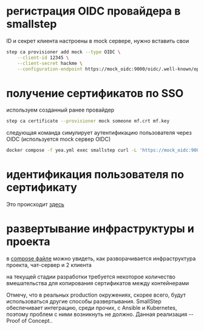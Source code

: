 # регистрация OIDC провайдера в smallstep

ID и секрет клиента настроены в mock сервере, нужно вставить свои
```sh
step ca provisioner add mock --type OIDC \
	--client-id 12345 \
	--client-secret hackme \
	--configuration-endpoint https://mock_oidc:9000/oidc/.well-known/openid-configuration
```

# получение сертификатов по SSO

используем созданный ранее провайдер
```sh
step ca certificate --provisioner mock someone mf.crt mf.key
```

следующая команда симулирует аутентификацию пользователя через OIDC (используется mock сервер OIDC)

```sh
docker compose -f yea.yml exec smallstep curl -L 'https://mock_oidc:9000/oidc/authorize?client_id=12345&code_challenge=MKsompFPHOHnzCr27WBNEPpP-zeFC40QBNB97Q3zq8s&code_challenge_method=S256&nonce=9ce6f8ec734a79a3ca082010b16796abe991aad9b5bef7e643326b097f9fe7ff&redirect_uri=http%3A%2F%2F127.0.0.1%3A39393&response_type=code&scope=openid+email&state=3NDTaWndYrWGRNpHvRMeiZGx7NrLnYi4'
```

# идентификация пользователя по сертификату

Это происходит [здесь](./cmd/server/main.go#L162)

# развертывание инфраструктуры и проекта

в [compose файле](./yea.yml) можно увидеть, как разворачивается инфраструктура проекта, чат-сервер и 2 клиента

на текущей стадии разработки требуется некоторое количество
вмешательства для копирования сертификатов между контейнерами

Отмечу, что в реальных production окружениях, скорее всего, будут
использоваться другие способы развертывания. SmallStep
обеспечивает интеграцию, среди прочих, с Ansible и Kubernetes,
поэтому проблем с ними возникнуть не должно. Данная
реализация -- Proof of Concept..
